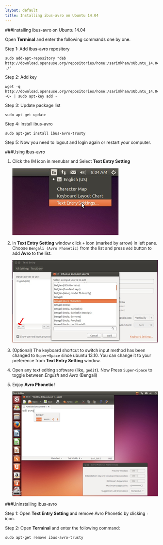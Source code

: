 ```yaml
---
layout: default
title: Installing ibus-avro on Ubuntu 14.04
---
```


###Installing ibus-avro on Ubuntu 14.04

Open **Terminal** and enter the following commands one by one.

Step 1: Add ibus-avro repository

	sudo add-apt-repository "deb http://download.opensuse.org/repositories/home:/sarimkhan/xUbuntu_14.04/ ./"


Step 2: Add key

	wget -q http://download.opensuse.org/repositories/home:/sarimkhan/xUbuntu_14.04/Release.key -O- | sudo apt-key add -


Step 3: Update package list

	sudo apt-get update


Step 4: Install ibus-avro

	sudo apt-get install ibus-avro-trusty

Step 5: Now you need to logout and login again or restart your computer.


###Using ibus-avro
 1. Click the IM icon in menubar and Select __Text Entry Setting__
    
    ![Text Entry](/images/ubuntu13.10/1.jpg "Text Entry")
 2. In __Text Entry Setting__ window click `+` icon (marked by arrow) in left pane. Choose `Bengali (Avro Phonetic)` from the list and press `Add` button to add __Avro__ to the list.  
    
    ![Text Entry Setting](/images/ubuntu13.10/2.jpg "Text Entry Setting")
 3. (Optional) The keyboard shortcut to switch input method has been changed to `Super+Space` since ubuntu 13.10. You can change it to your preference from __Text Entry Setting__ window.
 4. Open any text editing software (like, `gedit`). Now Press `Super+Space` to toggle between _English_ and _Avro_ (Bengali)
 5. Enjoy __Avro Phonetic!__  
    
    ![ibus-avro on Ubuntu](/images/ubuntu13.10/3.jpg "ibus-avro on Ubuntu")

	
###Uninstalling ibus-avro

Step 1: Open __Text Entry Setting__ and remove Avro Phonetic by clicking `-` icon.

Step 2: Open **Terminal** and enter the following command:

	sudo apt-get remove ibus-avro-trusty
	
